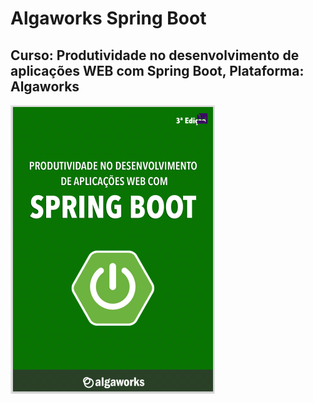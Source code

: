 # Algaworks Spring Boot
## Curso: Produtividade no desenvolvimento de aplicações WEB com Spring Boot, Plataforma: Algaworks
![Algaworks](https://github.com/agsilvamhm/spring-exemplo/blob/main/imagens/Imagem-curso.PNG)
